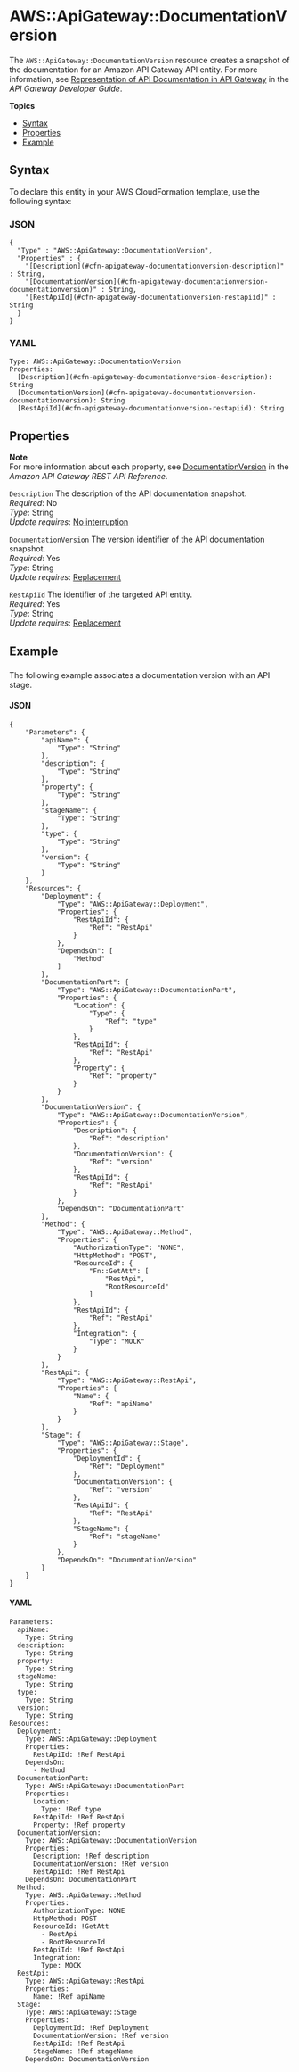 # AWS::ApiGateway::DocumentationVersion<a name="aws-resource-apigateway-documentationversion"></a>

The `AWS::ApiGateway::DocumentationVersion` resource creates a snapshot of the documentation for an Amazon API Gateway API entity\. For more information, see [Representation of API Documentation in API Gateway](https://docs.aws.amazon.com/apigateway/latest/developerguide/api-gateway-documenting-api-content-representation.html) in the *API Gateway Developer Guide*\.

**Topics**
+ [Syntax](#aws-resource-apigateway-documentationversion-syntax)
+ [Properties](#aws-resource-apigateway-documentationversion-properties)
+ [Example](#aws-resource-apigateway-documentationversion-examples)

## Syntax<a name="aws-resource-apigateway-documentationversion-syntax"></a>

To declare this entity in your AWS CloudFormation template, use the following syntax:

### JSON<a name="aws-resource-apigateway-documentationversion-syntax.json"></a>

```
{
  "Type" : "AWS::ApiGateway::DocumentationVersion",
  "Properties" : {
    "[Description](#cfn-apigateway-documentationversion-description)" : String,
    "[DocumentationVersion](#cfn-apigateway-documentationversion-documentationversion)" : String,
    "[RestApiId](#cfn-apigateway-documentationversion-restapiid)" : String
  }
}
```

### YAML<a name="aws-resource-apigateway-documentationversion-syntax.yaml"></a>

```
Type: AWS::ApiGateway::DocumentationVersion
Properties:
  [Description](#cfn-apigateway-documentationversion-description): String
  [DocumentationVersion](#cfn-apigateway-documentationversion-documentationversion): String
  [RestApiId](#cfn-apigateway-documentationversion-restapiid): String
```

## Properties<a name="aws-resource-apigateway-documentationversion-properties"></a>

**Note**  
For more information about each property, see [ DocumentationVersion](https://docs.aws.amazon.com/apigateway/api-reference/resource/documentation-version) in the *Amazon API Gateway REST API Reference*\.

`Description`  <a name="cfn-apigateway-documentationversion-description"></a>
The description of the API documentation snapshot\.  
 *Required*: No  
*Type*: String  
 *Update requires*: [No interruption](using-cfn-updating-stacks-update-behaviors.md#update-no-interrupt) 

`DocumentationVersion`  <a name="cfn-apigateway-documentationversion-documentationversion"></a>
The version identifier of the API documentation snapshot\.  
 *Required*: Yes  
*Type*: String  
 *Update requires*: [Replacement](using-cfn-updating-stacks-update-behaviors.md#update-replacement) 

`RestApiId`  <a name="cfn-apigateway-documentationversion-restapiid"></a>
The identifier of the targeted API entity\.  
 *Required*: Yes  
*Type*: String  
 *Update requires*: [Replacement](using-cfn-updating-stacks-update-behaviors.md#update-replacement) 

## Example<a name="aws-resource-apigateway-documentationversion-examples"></a>

### <a name="w4ab1c21c10c20c43c11b3"></a>

The following example associates a documentation version with an API stage\.

#### JSON<a name="aws-resource-apigateway-documentationversion-example1.json"></a>

```
{
    "Parameters": {
        "apiName": {
            "Type": "String"
        },
        "description": {
            "Type": "String"
        },
        "property": {
            "Type": "String"
        },
        "stageName": {
            "Type": "String"
        },
        "type": {
            "Type": "String"
        },
        "version": {
            "Type": "String"
        }
    },
    "Resources": {
        "Deployment": {
            "Type": "AWS::ApiGateway::Deployment",
            "Properties": {
                "RestApiId": {
                    "Ref": "RestApi"
                }
            },
            "DependsOn": [
                "Method"
            ]
        },
        "DocumentationPart": {
            "Type": "AWS::ApiGateway::DocumentationPart",
            "Properties": {
                "Location": {
                    "Type": {
                        "Ref": "type"
                    }
                },
                "RestApiId": {
                    "Ref": "RestApi"
                },
                "Property": {
                    "Ref": "property"
                }
            }
        },
        "DocumentationVersion": {
            "Type": "AWS::ApiGateway::DocumentationVersion",
            "Properties": {
                "Description": {
                    "Ref": "description"
                },
                "DocumentationVersion": {
                    "Ref": "version"
                },
                "RestApiId": {
                    "Ref": "RestApi"
                }
            },
            "DependsOn": "DocumentationPart"
        },
        "Method": {
            "Type": "AWS::ApiGateway::Method",
            "Properties": {
                "AuthorizationType": "NONE",
                "HttpMethod": "POST",
                "ResourceId": {
                    "Fn::GetAtt": [
                        "RestApi",
                        "RootResourceId"
                    ]
                },
                "RestApiId": {
                    "Ref": "RestApi"
                },
                "Integration": {
                    "Type": "MOCK"
                }
            }
        },
        "RestApi": {
            "Type": "AWS::ApiGateway::RestApi",
            "Properties": {
                "Name": {
                    "Ref": "apiName"
                }
            }
        },
        "Stage": {
            "Type": "AWS::ApiGateway::Stage",
            "Properties": {
                "DeploymentId": {
                    "Ref": "Deployment"
                },
                "DocumentationVersion": {
                    "Ref": "version"
                },
                "RestApiId": {
                    "Ref": "RestApi"
                },
                "StageName": {
                    "Ref": "stageName"
                }
            },
            "DependsOn": "DocumentationVersion"
        }
    }
}
```

#### YAML<a name="aws-resource-apigateway-documentationversion-example1.yaml"></a>

```
Parameters:
  apiName:
    Type: String
  description:
    Type: String
  property:
    Type: String
  stageName:
    Type: String
  type:
    Type: String
  version:
    Type: String
Resources:
  Deployment:
    Type: AWS::ApiGateway::Deployment
    Properties:
      RestApiId: !Ref RestApi
    DependsOn:
      - Method
  DocumentationPart:
    Type: AWS::ApiGateway::DocumentationPart
    Properties:
      Location:
        Type: !Ref type
      RestApiId: !Ref RestApi
      Property: !Ref property
  DocumentationVersion:
    Type: AWS::ApiGateway::DocumentationVersion
    Properties:
      Description: !Ref description
      DocumentationVersion: !Ref version
      RestApiId: !Ref RestApi
    DependsOn: DocumentationPart
  Method:
    Type: AWS::ApiGateway::Method
    Properties:
      AuthorizationType: NONE
      HttpMethod: POST
      ResourceId: !GetAtt 
        - RestApi
        - RootResourceId
      RestApiId: !Ref RestApi
      Integration:
        Type: MOCK
  RestApi:
    Type: AWS::ApiGateway::RestApi
    Properties:
      Name: !Ref apiName
  Stage:
    Type: AWS::ApiGateway::Stage
    Properties:
      DeploymentId: !Ref Deployment
      DocumentationVersion: !Ref version
      RestApiId: !Ref RestApi
      StageName: !Ref stageName
    DependsOn: DocumentationVersion
```